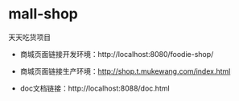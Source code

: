 # mall-shop
天天吃货项目

- 商城页面链接开发环境：http://localhost:8080/foodie-shop/

- 商城页面链接生产环境：http://shop.t.mukewang.com/index.html

- doc文档链接：http://localhost:8088/doc.html